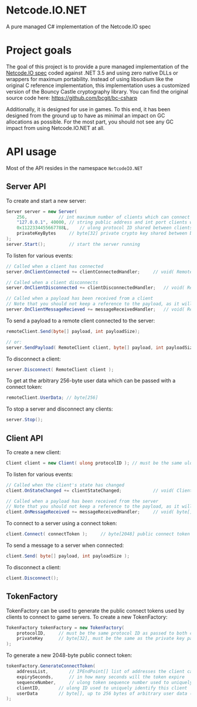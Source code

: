# Netcode.IO.NET
A pure managed C# implementation of the Netcode.IO spec

# Project goals
The goal of this project is to provide a pure managed implementation of the [Netcode.IO spec](https://github.com/networkprotocol/netcode.io) coded against .NET 3.5 and using zero native DLLs or wrappers for maximum portability.
Instead of using libsodium like the original C reference implementation, this implementation uses a customized version of the Bouncy Castle cryptography library. You can find the original source code here: https://github.com/bcgit/bc-csharp

Additionally, it is designed for use in games. To this end, it has been designed from the ground up to have as minimal an impact on GC allocations as possible. For the most part, you should not see any GC impact from using Netcode.IO.NET at all.

# API usage
Most of the API resides in the namespace `NetcodeIO.NET`

## Server API
To create and start a new server:
```c#
Server server = new Server(
	256,			// int maximum number of clients which can connect to this server at one time
	"127.0.0.1", 40000,	// string public address and int port clients will connect to
	0x1122334455667788L,	// ulong protocol ID shared between clients and server
	privateKeyBytes		// byte[32] private crypto key shared between backend servers
);
server.Start();			// start the server running
```

To listen for various events:
```c#
// Called when a client has connected
server.OnClientConnected += clientConnectedHandler;		// void( RemoteClient client )

// Called when a client disconnects
server.OnClientDisconnected += clientDisconnectedHandler;	// void( RemoteClient client )

// Called when a payload has been received from a client
// Note that you should not keep a reference to the payload, as it will be returned to a pool after this call completes.
server.OnClientMessageRecieved += messageReceivedHandler;	// void( RemoteClient client, byte[] payload, int payloadSize )
```

To send a payload to a remote client connected to the server:
```c#
remoteClient.Send(byte[] payload, int payloadSize);

// or:
server.SendPayload( RemoteClient client, byte[] payload, int payloadSize );
```

To disconnect a client:
```c#
server.Disconnect( RemoteClient client );
```

To get at the arbitrary 256-byte user data which can be passed with a connect token:
```c#
remoteClient.UserData; // byte[256]
```

To stop a server and disconnect any clients:
```c#
server.Stop();
```

## Client API
To create a new client:
```c#
Client client = new Client( ulong protocolID ); // must be the same ulong protocol ID passed to the Server constructor
```

To listen for various events:
```c#
// Called when the client's state has changed
client.OnStateChanged += clientStateChanged;			// void( ClientState state )

// Called when a payload has been received from the server
// Note that you should not keep a reference to the payload, as it will be returned to a pool after this call completes.
client.OnMessageReceived += messageReceivedHandler;		// void( byte[] payload, int payloadSize )
```

To connect to a server using a connect token:
```c#
client.Connect( connectToken );		// byte[2048] public connect token as returned by a TokenFactory
```

To send a message to a server when connected:
```c#
client.Send( byte[] payload, int payloadSize );
```

To disconnect a client:
```c#
client.Disconnect();
```

## TokenFactory
TokenFactory can be used to generate the public connect tokens used by clients to connect to game servers.
To create a new TokenFactory:
```c#
TokenFactory tokenFactory = new TokenFactory(
	protocolID,		// must be the same protocol ID as passed to both client and server constructors
	privateKey		// byte[32], must be the same as the private key passed to the Server constructor
);
```

To generate a new 2048-byte public connect token:
```c#
tokenFactory.GenerateConnectToken(
	addressList,		// IPEndPoint[] list of addresses the client can connect to. Must have at least one and no more than 32.
	expirySeconds,		// in how many seconds will the token expire
	sequenceNumber,		// ulong token sequence number used to uniquely identify a connect token.
	clientID,		// ulong ID used to uniquely identify this client
	userData		// byte[], up to 256 bytes of arbitrary user data (available to the server as RemoteClient.UserData)
);
```
